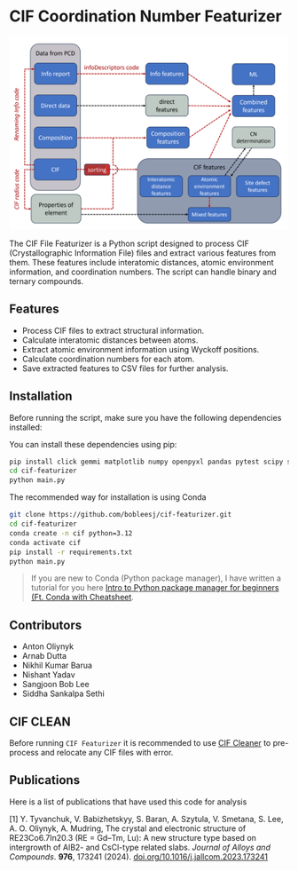 # CIF Coordination Number Featurizer
![Feature Extraction Diagram](feature-extraction-diagram.png)

The CIF File Featurizer is a Python script designed to process CIF (Crystallographic Information File) files and extract various features from them. These features include interatomic distances, atomic environment information, and coordination numbers. The script can handle binary and ternary compounds.

## Features
- Process CIF files to extract structural information.
- Calculate interatomic distances between atoms.
- Extract atomic environment information using Wyckoff positions.
- Calculate coordination numbers for each atom.
- Save extracted features to CSV files for further analysis.

## Installation
Before running the script, make sure you have the following dependencies installed:


You can install these dependencies using pip:

```bash
pip install click gemmi matplotlib numpy openpyxl pandas pytest scipy sympy
cd cif-featurizer
python main.py
```

The recommended way for installation is using Conda

```bash
git clone https://github.com/bobleesj/cif-featurizer.git
cd cif-featurizer
conda create -n cif python=3.12
conda activate cif
pip install -r requirements.txt
python main.py
```

> If you are new to Conda (Python package manager), I have written a tutorial for you here [Intro to Python package manager for beginners (Ft. Conda with Cheatsheet](https://bobleesj.github.io/tutorial/2024/02/26/intro-to-python-package-manager.html).

## Contributors
- Anton Oliynyk
- Arnab Dutta
- Nikhil Kumar Barua
- Nishant Yadav
- Sangjoon Bob Lee
- Siddha Sankalpa Sethi

## CIF CLEAN
Before running `CIF Featurizer` it is recommended to use [CIF Cleaner](https://github.com/bobleesj/cif-cleaner/) to pre-process and relocate any CIF files with error. 


## Publications 
Here is a list of publications that have used this code for analysis

[1] Y. Tyvanchuk, V. Babizhetskyy, S. Baran, A. Szytula, V. Smetana, S. Lee, A. O. Oliynyk, A.
Mudring, The crystal and electronic structure of RE23Co6.7In20.3 (RE = Gd–Tm, Lu): A new structure type based on intergrowth of AlB2- and CsCl-type related slabs. *Journal of Alloys and Compounds*. **976**, 173241 (2024). [doi.org/10.1016/j.jallcom.2023.173241](https://doi.org/10.1016/j.jallcom.2023.173241)

